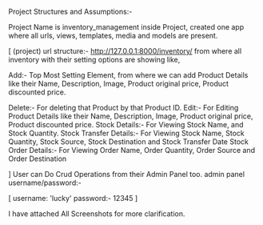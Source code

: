 Project Structures and Assumptions:-

Project Name is inventory_management
inside Project, created one app where all urls, views, templates, media and models are present.

[
(project) url structure:- http://127.0.0.1:8000/inventory/
from where all inventory with their setting options are showing like,

Add:- Top Most Setting Element, from where we can add Product Details like their Name, Description, Image, Product original price,
Product discounted price.

Delete:- For deleting that Product by that Product ID.
Edit:- For Editing Product Details like their Name, Description, Image, Product original price,
Product discounted price.
Stock Details:- For Viewing Stock Name, and Stock Quantity.
Stock Transfer Details:- For Viewing Stock Name, Stock Quantity, Stock Source, Stock Destination and Stock Transfer Date
Stock Order Details:- For Viewing Order Name, Order Quantity, Order Source and Order Destination


]
User can Do Crud Operations from their Admin Panel too.
admin panel username/password:- 

[
    username: 'lucky'
    password:- 12345
]

I have attached All Screenshots for more clarification.